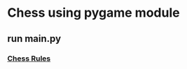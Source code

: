# Chess using pygame module

## run main.py

### [Chess Rules](https://www.chess.com/learn-how-to-play-chess)
